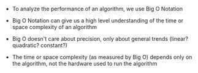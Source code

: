 - To analyze the performance of an algorithm, we use Big O Notation

- Big O Notation can give us a high level understanding of the time or space complexity of an algorithm

- Big O doesn't care about precision, only about general trends (linear? quadratic? constant?)

- The time or space complexity (as measured by Big O) depends only on the algorithm, not the hardware used to run the algorithm